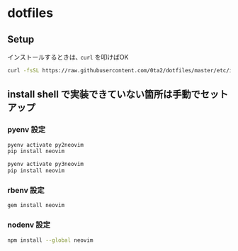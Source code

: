 # dotfiles

## Setup

インストールするときは､ `curl` を叩けばOK

```bash
curl -fsSL https://raw.githubusercontent.com/0ta2/dotfiles/master/etc/install | bash
```

## install shell で実装できていない箇所は手動でセットアップ

### pyenv 設定

```bash
pyenv activate py2neovim
pip install neovim

pyenv activate py3neovim
pip install neovim
```

### rbenv 設定

```bash
gem install neovim
```

### nodenv 設定

```bash
npm install --global neovim
```
